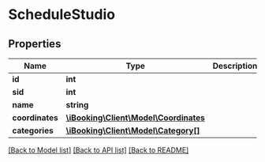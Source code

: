 # ScheduleStudio

## Properties
Name | Type | Description | Notes
------------ | ------------- | ------------- | -------------
**id** | **int** |  | [optional] 
**sid** | **int** |  | [optional] 
**name** | **string** |  | [optional] 
**coordinates** | [**\iBooking\Client\Model\Coordinates**](Coordinates.md) |  | [optional] 
**categories** | [**\iBooking\Client\Model\Category[]**](Category.md) |  | [optional] 

[[Back to Model list]](../../README.md#documentation-for-models) [[Back to API list]](../../README.md#documentation-for-api-endpoints) [[Back to README]](../../README.md)

